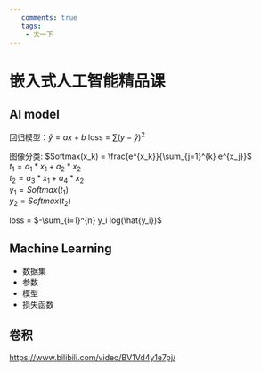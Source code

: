 ```yaml
---
   comments: true
   tags:
	- 大一下
---
```


# 嵌入式人工智能精品课

## AI model
回归模型：$\hat{y} = ax + b$
loss = $\sum (y - \hat{y})^2$

图像分类: $Softmax(x_k) = \frac{e^{x_k}}{\sum_{j=1}^{k} e^{x_j}}$  
$t_1 = a_1 * x_1 + a_2 * x_2$  
$t_2 = a_3 * x_1 + a_4 * x_2$  
$y_1 = Softmax(t_1)$  
$y_2 = Softmax(t_2)$

loss = $-\sum_{i=1}^{n} y_i log(\hat{y_i})$

## Machine Learning
- 数据集
- 参数
- 模型
- 损失函数

## 卷积
<https://www.bilibili.com/video/BV1Vd4y1e7pj/>